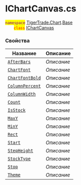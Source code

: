 
# IChartCanvas.cs
<mark style="color:purple;">`namespace`</mark> [TigerTrade.Chart](../../../TigerTrade.Chart.md).[Base](../../../TigerTrade.Chart/Base.md)  
&nbsp;&nbsp;&nbsp;&nbsp;&nbsp;&nbsp;&nbsp;<mark style="color:red;">`class`</mark> [IChartCanvas](../IChartCanvas.cs.md)

### Свойства
| Название | Описание |
| --- | --- |
| [`AfterBars`](./Свойства/AfterBars.md) | *Описание* |
| [`ChartFont`](./Свойства/ChartFont.md) | *Описание* |
| [`ChartFontBold`](./Свойства/ChartFontBold.md) | *Описание* |
| [`ColumnPercent`](./Свойства/ColumnPercent.md) | *Описание* |
| [`ColumnWidth`](./Свойства/ColumnWidth.md) | *Описание* |
| [`Count`](./Свойства/Count.md) | *Описание* |
| [`IsStock`](./Свойства/IsStock.md) | *Описание* |
| [`MaxY`](./Свойства/MaxY.md) | *Описание* |
| [`MinY`](./Свойства/MinY.md) | *Описание* |
| [`Rect`](./Свойства/Rect.md) | *Описание* |
| [`Start`](./Свойства/Start.md) | *Описание* |
| [`StepHeight`](./Свойства/StepHeight.md) | *Описание* |
| [`StockType`](./Свойства/StockType.md) | *Описание* |
| [`Stop`](./Свойства/Stop.md) | *Описание* |
| [`Theme`](./Свойства/Theme.md) | *Описание* |
